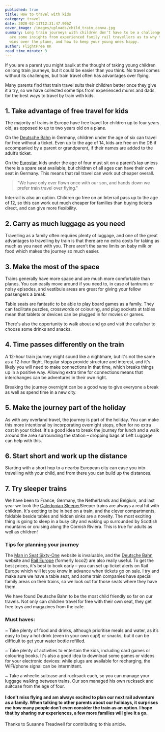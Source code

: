 ```yaml
---
published: true
title: How to travel with kids
category: travel
date: 2020-02-11T12:31:47.906Z
cover_image: /images/uploads/child_train_canva.jpg
summary: Long train journeys with children don't have to be a challenge. Here
  are some insights from experienced family rail travellers as to why the train
  wins over the plane, and how to keep your young ones happy.
author: FlightFree UK
read_time_minute: 3
---
```

If you are a parent you might baulk at the thought of taking young children on long train journeys, but it could be easier than you think. No travel comes without its challenges, but train travel often has advantages over flying.

Many parents find that train travel suits their children better once they give it a try, so we have collected some tips from experienced mums and dads for the best ways to travel by train with kids. 

## **1. Take advantage of free travel for kids**

The majority of trains in Europe have free travel for children up to four years old, as opposed to up to two years old on a plane. 

On the [Deutsche Bahn](https://www.bahn.de/en/view/index.shtml) in Germany, children under the age of six can travel for free without a ticket. Even up to the age of 14, kids are free on the DB if accompanied by a parent or grandparent, if their names are added to the adult’s ticket. 

On the [Eurostar](https://www.eurostar.com/uk-en/), kids under the age of four must sit on a parent’s lap unless there is a spare seat available, but children of all ages can have their own seat in Germany. This means that rail travel can work out cheaper overall.

> "We have only ever flown once with our son, and hands down we prefer train travel over flying."

Interrail is also an option. Children go free on an Interrail pass up to the age of 12, so this can work out much cheaper for families than buying tickets direct, and can give more flexibility.

## **2. Carry as much luggage as you need** 

Travelling as a family often requires plenty of luggage, and one of the great advantages to travelling by train is that there are no extra costs for taking as much as you need with you. There aren’t the same limits on baby milk or food which makes the journey so much easier. 

## **3. Make the most of the space**

Trains generally have more space and are much more comfortable than planes. You can easily move around if you need to, in case of tantrums or noisy episodes, and vestibule areas are great for giving your fellow passengers a break.

Table seats are fantastic to be able to play board games as a family. They can facilitate puzzles, crosswords or colouring, and plug sockets at tables mean that tablets or devices can be plugged in for movies or games.

There's also the opportunity to walk about and go and visit the cafe/bar to choose some drinks and snacks.

## **4. Time passes differently on the train**

A 12-hour train journey might sound like a nightmare, but it's not the same as a 12-hour flight. Regular stops provide structure and interest, and it's likely you will need to make connections in that time, which breaks things up in a positive way. Allowing extra time for connections means that interchanges can be adventures in their own right.

B﻿reaking the journey overnight can be a good way to give everyone a break as well as spend time in a new city.

## **5. Make the journey part of the holiday**

A﻿s with any overland travel, the journey is part of the holiday. You can make this more intentional by incorporating overnight stops, often for no extra cost in your ticket. It's a good idea to break the journey for lunch and a walk around the area surrounding the station – dropping bags at Left Luggage can help with this.

## **6. Start short and work up the distance** 

S﻿tarting with a short hop to a nearby European city can ease you into travelling with your child, and from there you can build up the distances. 

## 7﻿. Try sleeper trains

We have been to France, Germany, the Netherlands and Belgium, and last year we took the [Caledonian Sleeper](https://www.sleeper.scot)Sleeper trains are always a real hit with children. It's exciting to be in bed on a train, and the clever compartments, foldable beside tables and hidden sinks are a novelty. The most exciting thing is going to sleep in a busy city and waking up surrounded by Scottish mountains or cruising along the Cornish Riviera. This is true for adults as well as children! 

### **Tips for planning your journey**

The [Man in Seat Sixty-One](www.seat61.com) website is invaluable, and the [Deutsche Bahn](https://www.bahn.de/en/view/index.shtml) website and [Rail Europe](https://raileurope.co.uk) (formerly loco2) are also really useful. To get the best prices, it's best to book early – you can set up ticket alerts on Rail Europe which will let you know in advance when tickets go on sale. I try and make sure we have a table seat, and some train companies have special family areas on their trains, so we look out for those seats where they have them.

We have found Deutsche Bahn to be the most child friendly so far on our travels. Not only can children travel for free with their own seat, they get free toys and magazines from the cafe.

### **Must haves:**

~ Take plenty of food and drinks, although prioritise meals and water, as it’s easy to buy a hot drink (even in your own cup!) or snacks, but it can be difficult to get your water bottle refilled. 

~ Take plenty of activities to entertain the kids, including card games or colouring books. It's also a good idea to download some games or videos for your electronic devices: while plugs are available for recharging, the WiFi/phone signal can be intermittent. 

~ Take a wheelie suitcase and rucksack each, so you can manage your luggage walking between trains. Our son managed his own rucksack and suitcase from the age of four.

#### I don't miss flying and am always excited to plan our next rail adventure as a family. When talking to other parents about our holidays, it surprises me how many people don’t even consider the train as an option. I hope that by sharing our experiences, a few more families will give it a go.

T﻿hanks to Susanne Treadwell for contributing to this article.